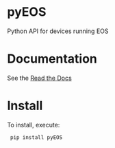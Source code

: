 # pyEOS

Python API for devices running EOS

# Documentation

See the [Read the Docs](http://pyeos.readthedocs.org)

# Install

To install, execute:

` pip install pyEOS`
